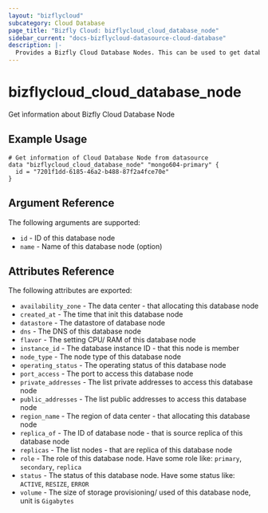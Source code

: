 ```yaml
---
layout: "bizflycloud"
subcategory: Cloud Database
page_title: "Bizfly Cloud: bizflycloud_cloud_database_node"
sidebar_current: "docs-bizflycloud-datasource-cloud-database"
description: |-
  Provides a Bizfly Cloud Database Nodes. This can be used to get database node detail from database node id.
---
```


# bizflycloud\_cloud\_database\_node

Get ìnformation about Bizfly Cloud Database Node

## Example Usage

```hcl
# Get information of Cloud Database Node from datasource
data "bizflycloud_cloud_database_node" "mongo604-primary" {
  id = "7201f1dd-6185-46a2-b488-87f2a4fce70e"
}
```

## Argument Reference

The following arguments are supported:

* `id` - ID of this database node
* `name` - Name of this database node (option)

## Attributes Reference

The following attributes are exported:

* `availability_zone` - The data center - that allocating this database node
* `created_at` - The time that init this database node
* `datastore` - The datastore of database node
* `dns` - The DNS of this database node
* `flavor` - The setting CPU/ RAM of this database node
* `instance_id` - The database instance ID - that this node is member
* `node_type` - The node type of this database node
* `operating_status` - The operating status of this database node
* `port_access` - The port to access this database node
* `private_addresses` - The list private addresses to access this database node
* `public_addresses` - The list public addresses to access this database node
* `region_name` - The region of data center - that allocating this database node
* `replica_of` - The ID of database node - that is source replica of this database node
* `replicas` - The list nodes - that are replica of this database node
* `role` - The role of this database node. Have some role like: `primary`, `secondary`, `replica`
* `status` - The status of this database node. Have some status like: `ACTIVE`, `RESIZE`, `ERROR`
* `volume` - The size of storage provisioning/ used of this database node, unit is `Gigabytes`